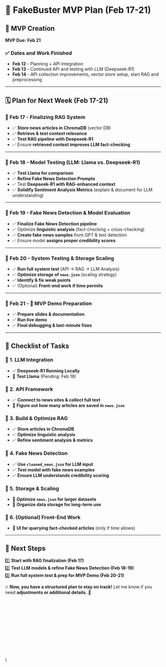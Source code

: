 # 🚀 FakeBuster MVP Plan (Feb 17-21)

## 🎯 MVP Creation  
**MVP Due:** **Feb 21**  

### **✅ Dates and Work Finished**
- **Feb 12** - Planning + API Integration  
- **Feb 13** - Continued API and testing with LLM (Deepseek-R1)  
- **Feb 14** - API collection improvements, vector store setup, start RAG and preprocessing  

---

## 🗓 **Plan for Next Week (Feb 17-21)**

### **📅 Feb 17 - Finalizing RAG System**
- ✅ **Store news articles in ChromaDB** (vector DB)  
- ✅ **Retrieve & test context relevance**  
- ✅ **Test RAG pipeline with Deepseek-R1**  
- ✅ Ensure **retrieved context improves LLM fact-checking**  

---

### **📅 Feb 18 - Model Testing (LLM: Llama vs. Deepseek-R1)**
- ✅ **Test Llama for comparison**  
- ✅ **Refine Fake News Detection Prompts**  
- ✅ Test **Deepseek-R1 with RAG-enhanced context**  
- ✅ **Solidify Sentiment Analysis Metrics** (explain & document for LLM understanding)  

---

### **📅 Feb 19 - Fake News Detection & Model Evaluation**
- ✅ **Finalize Fake News Detection pipeline**  
- ✅ Optimize **linguistic analysis** (fact-checking + cross-checking)  
- ✅ **Create fake news samples** from GPT & test detection  
- ✅ Ensure model **assigns proper credibility scores**  

---

### **📅 Feb 20 - System Testing & Storage Scaling**
- ✅ **Run full system test** (API → RAG → LLM Analysis)  
- ✅ **Optimize storage of `news.json`** (scaling strategy)  
- ✅ **Identify & fix weak points**  
- ✅ (Optional) **Front-end work if time permits**  

---

### **📅 Feb 21 - 🎤 MVP Demo Preparation**
- ✅ **Prepare slides & documentation**  
- ✅ **Run live demo**  
- ✅ **Final debugging & last-minute fixes**  

---

## **📝 Checklist of Tasks**

### **🔹 1. LLM Integration**
- ✅ **Deepseek-R1 Running Locally**  
- 🔹 **Test Llama** (Pending: Feb 18)  

### **🔹 2. API Framework**
- ✅ **Connect to news sites & collect full text**  
- 🔹 **Figure out how many articles are saved in `news.json`**  

### **🔹 3. Build & Optimize RAG**
- ✅ **Store articles in ChromaDB**  
- ✅ **Optimize linguistic analysis**  
- ✅ **Refine sentiment analysis & metrics**  

### **🔹 4. Fake News Detection**
- ✅ **Use `cleaned_news.json` for LLM input**  
- ✅ **Test model with fake news examples**  
- ✅ **Ensure LLM understands credibility scoring**  

### **🔹 5. Storage & Scaling**
- 🔹 **Optimize `news.json` for larger datasets**  
- 🔹 **Organize data storage for long-term use**  

### **🔹 6. (Optional) Front-End Work**
- 🔹 **UI for querying fact-checked articles** (only if time allows)  

---

## **🚀 Next Steps**
1️⃣ **Start with RAG finalization (Feb 17)**  
2️⃣ **Test LLM models & refine Fake News Detection (Feb 18-19)**  
3️⃣ **Run full system test & prep for MVP Demo (Feb 20-21)**  

🔥 **Now, you have a structured plan to stay on track!** Let me know if you need **adjustments or additional details.** 🚀  



\
\
\
\
\
\
\
\
\
\
\
\
